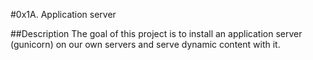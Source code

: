 #0x1A. Application server

##Description The goal of this project is to install an application server (gunicorn) on our own servers and serve dynamic content with it.
